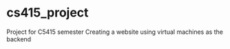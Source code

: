 # cs415_project

Project for C5415 semester
Creating a website using virtual machines as the backend
